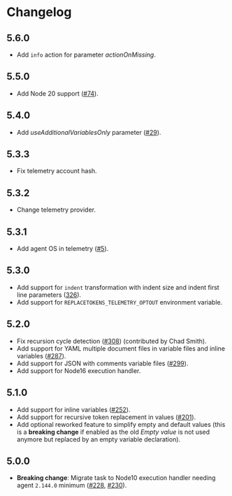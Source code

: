 # Changelog
## 5.6.0
- Add `info` action for parameter _actionOnMissing_.

## 5.5.0
- Add Node 20 support ([#74](https://github.com/qetza/replacetokens-task/issues/74)).

## 5.4.0
- Add _useAdditionalVariablesOnly_ parameter ([#29](https://github.com/qetza/replacetokens-task/issues/60)).

## 5.3.3
- Fix telemetry account hash.

## 5.3.2
- Change telemetry provider.

## 5.3.1
- Add agent OS in telemetry ([#5](https://github.com/qetza/replacetokens-task/issues/5)).

## 5.3.0
- Add support for `indent` transformation with indent size and indent first line parameters ([326](https://github.com/qetza/vsts-replacetokens-task/issues/326)).
- Add support for `REPLACETOKENS_TELEMETRY_OPTOUT` environment variable.

## 5.2.0
- Fix recursion cycle detection ([#308](https://github.com/qetza/vsts-replacetokens-task/issues/308)) (contributed by Chad Smith).
- Add support for YAML multiple document files in variable files and inline variables ([#287](https://github.com/qetza/vsts-replacetokens-task/issues/287)).
- Add support for JSON with comments variable files ([#299](https://github.com/qetza/vsts-replacetokens-task/issues/299)).
- Add support for Node16 execution handler.

## 5.1.0
- Add support for inline variables ([#252](https://github.com/qetza/vsts-replacetokens-task/issues/252)).
- Add support for recursive token replacement in values ([#201](https://github.com/qetza/vsts-replacetokens-task/issues/201)).
- Add optional reworked feature to simplify empty and default values (this is a **breaking change** if enabled as the old _Empty value_ is not used anymore but replaced by an empty variable declaration).

## 5.0.0
- **Breaking change**: Migrate task to Node10 execution handler needing agent `2.144.0` minimum ([#228](https://github.com/qetza/vsts-replacetokens-task/issues/228), [#230](https://github.com/qetza/vsts-replacetokens-task/issues/230)).